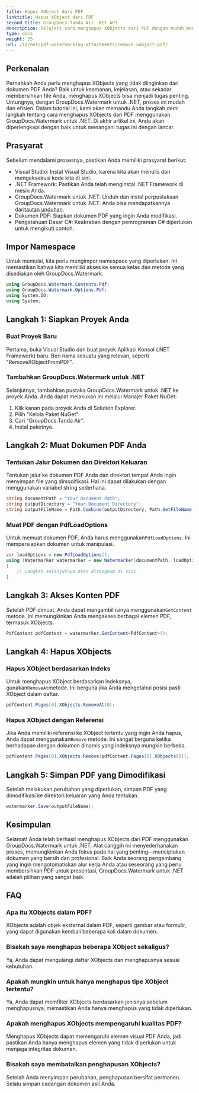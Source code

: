 ```yaml
---
title: Hapus XObject dari PDF
linktitle: Hapus XObject dari PDF
second_title: GroupDocs.Tanda Air .NET API
description: Pelajari cara menghapus XObjects dari PDF dengan mudah menggunakan GroupDocs.Watermark untuk .NET dengan tutorial langkah demi langkah kami yang komprehensif.
type: docs
weight: 35
url: /id/net/pdf-watermarking-attachments/remove-xobject-pdf/
---
```

## Perkenalan
Pernahkah Anda perlu menghapus XObjects yang tidak diinginkan dari dokumen PDF Anda? Baik untuk keamanan, kejelasan, atau sekadar membersihkan file Anda, menghapus XObjects bisa menjadi tugas penting. Untungnya, dengan GroupDocs.Watermark untuk .NET, proses ini mudah dan efisien. Dalam tutorial ini, kami akan memandu Anda langkah demi langkah tentang cara menghapus XObjects dari PDF menggunakan GroupDocs.Watermark untuk .NET. Di akhir artikel ini, Anda akan diperlengkapi dengan baik untuk menangani tugas ini dengan lancar.
## Prasyarat
Sebelum mendalami prosesnya, pastikan Anda memiliki prasyarat berikut:
- Visual Studio: Instal Visual Studio, karena kita akan menulis dan mengeksekusi kode kita di sini.
- .NET Framework: Pastikan Anda telah menginstal .NET Framework di mesin Anda.
-  GroupDocs.Watermark untuk .NET: Unduh dan instal perpustakaan GroupDocs.Watermark untuk .NET. Anda bisa mendapatkannya dari[tautan unduhan](https://releases.groupdocs.com/Watermark/net/).
- Dokumen PDF: Siapkan dokumen PDF yang ingin Anda modifikasi.
- Pengetahuan Dasar C#: Keakraban dengan pemrograman C# diperlukan untuk mengikuti contoh.
## Impor Namespace
Untuk memulai, kita perlu mengimpor namespace yang diperlukan. Ini memastikan bahwa kita memiliki akses ke semua kelas dan metode yang disediakan oleh GroupDocs.Watermark.
```csharp
using GroupDocs.Watermark.Contents.Pdf;
using GroupDocs.Watermark.Options.Pdf;
using System.IO;
using System;
```
## Langkah 1: Siapkan Proyek Anda
### Buat Proyek Baru
Pertama, buka Visual Studio dan buat proyek Aplikasi Konsol (.NET Framework) baru. Beri nama sesuatu yang relevan, seperti "RemoveXObjectFromPDF".
### Tambahkan GroupDocs.Watermark untuk .NET
Selanjutnya, tambahkan pustaka GroupDocs.Watermark untuk .NET ke proyek Anda. Anda dapat melakukan ini melalui Manajer Paket NuGet:
1. Klik kanan pada proyek Anda di Solution Explorer.
2. Pilih "Kelola Paket NuGet".
3. Cari "GroupDocs.Tanda Air".
4. Instal paketnya.
## Langkah 2: Muat Dokumen PDF Anda
### Tentukan Jalur Dokumen dan Direktori Keluaran
Tentukan jalur ke dokumen PDF Anda dan direktori tempat Anda ingin menyimpan file yang dimodifikasi. Hal ini dapat dilakukan dengan menggunakan variabel string sederhana.
```csharp
string documentPath = "Your Document Path";
string outputDirectory = "Your Document Directory";
string outputFileName = Path.Combine(outputDirectory, Path.GetFileName(documentPath));
```
### Muat PDF dengan PdfLoadOptions
 Untuk memuat dokumen PDF, Anda harus menggunakan`PdfLoadOptions`. Ini mempersiapkan dokumen untuk manipulasi.
```csharp
var loadOptions = new PdfLoadOptions();
using (Watermarker watermarker = new Watermarker(documentPath, loadOptions))
{
    // Langkah selanjutnya akan dirangkum di sini
}
```
## Langkah 3: Akses Konten PDF
 Setelah PDF dimuat, Anda dapat mengambil isinya menggunakan`GetContent` metode. Ini memungkinkan Anda mengakses berbagai elemen PDF, termasuk XObjects.
```csharp
PdfContent pdfContent = watermarker.GetContent<PdfContent>();
```
## Langkah 4: Hapus XObjects
### Hapus XObject berdasarkan Indeks
 Untuk menghapus XObject berdasarkan indeksnya, gunakan`RemoveAt`metode. Ini berguna jika Anda mengetahui posisi pasti XObject dalam daftar.
```csharp
pdfContent.Pages[0].XObjects.RemoveAt(0);
```
### Hapus XObject dengan Referensi
 Jika Anda memiliki referensi ke XObject tertentu yang ingin Anda hapus, Anda dapat menggunakan`Remove` metode. Ini sangat berguna ketika berhadapan dengan dokumen dinamis yang indeksnya mungkin berbeda.
```csharp
pdfContent.Pages[0].XObjects.Remove(pdfContent.Pages[0].XObjects[0]);
```
## Langkah 5: Simpan PDF yang Dimodifikasi
Setelah melakukan perubahan yang diperlukan, simpan PDF yang dimodifikasi ke direktori keluaran yang Anda tentukan.
```csharp
watermarker.Save(outputFileName);
```
## Kesimpulan
Selamat! Anda telah berhasil menghapus XObjects dari PDF menggunakan GroupDocs.Watermark untuk .NET. Alat canggih ini menyederhanakan proses, memungkinkan Anda fokus pada hal yang penting—menciptakan dokumen yang bersih dan profesional. Baik Anda seorang pengembang yang ingin mengotomatiskan alur kerja Anda atau seseorang yang perlu membersihkan PDF untuk presentasi, GroupDocs.Watermark untuk .NET adalah pilihan yang sangat baik.
## FAQ
### Apa itu XObjects dalam PDF?
XObjects adalah objek eksternal dalam PDF, seperti gambar atau formulir, yang dapat digunakan kembali beberapa kali dalam dokumen.
### Bisakah saya menghapus beberapa XObject sekaligus?
Ya, Anda dapat mengulangi daftar XObjects dan menghapusnya sesuai kebutuhan.
### Apakah mungkin untuk hanya menghapus tipe XObject tertentu?
Ya, Anda dapat memfilter XObjects berdasarkan jenisnya sebelum menghapusnya, memastikan Anda hanya menghapus yang tidak diperlukan.
### Apakah menghapus XObjects mempengaruhi kualitas PDF?
Menghapus XObjects dapat memengaruhi elemen visual PDF Anda, jadi pastikan Anda hanya menghapus elemen yang tidak diperlukan untuk menjaga integritas dokumen.
### Bisakah saya membatalkan penghapusan XObjects?
Setelah Anda menyimpan perubahan, penghapusan bersifat permanen. Selalu simpan cadangan dokumen asli Anda.
